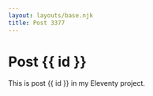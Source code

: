 ```yaml
---
layout: layouts/base.njk
title: Post 3377
---
```


# Post {{ id }}

This is post {{ id }} in my Eleventy project.
